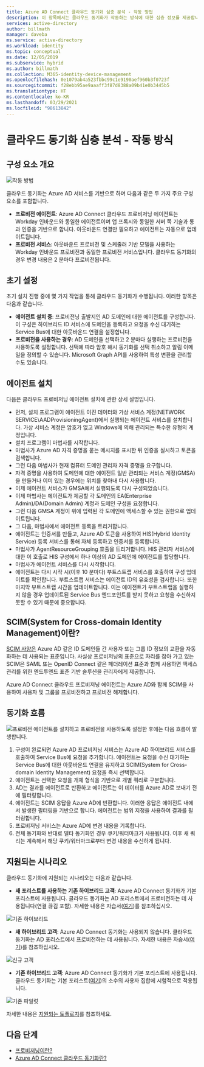 ```yaml
---
title: Azure AD Connect 클라우드 동기화 심층 분석 - 작동 방법
description: 이 항목에서는 클라우드 동기화가 작동하는 방식에 대한 심층 정보를 제공합니다.
services: active-directory
author: billmath
manager: daveba
ms.service: active-directory
ms.workload: identity
ms.topic: conceptual
ms.date: 12/05/2019
ms.subservice: hybrid
ms.author: billmath
ms.collection: M365-identity-device-management
ms.openlocfilehash: 0e1079ab4a523fbbc99c1e9190aef960b3f0723f
ms.sourcegitcommit: f28ebb95ae9aaaff3f87d8388a09b41e0b3445b5
ms.translationtype: HT
ms.contentlocale: ko-KR
ms.lasthandoff: 03/29/2021
ms.locfileid: "98613842"
---
```

# <a name="cloud-sync-deep-dive---how-it-works"></a>클라우드 동기화 심층 분석 - 작동 방식

## <a name="overview-of-components"></a>구성 요소 개요

![작동 방법](media/concept-how-it-works/how-1.png)

클라우드 동기화는 Azure AD 서비스를 기반으로 하며 다음과 같은 두 가지 주요 구성 요소를 포함합니다.

- **프로비전 에이전트**: Azure AD Connect 클라우드 프로비저닝 에이전트는 Workday 인바운드와 동일한 에이전트이며 앱 프록시와 동일한 서버 쪽 기술과 통과 인증을 기반으로 합니다. 아웃바운드 연결만 필요하고 에이전트는 자동으로 업데이트됩니다. 
- **프로비전 서비스**: 아웃바운드 프로비전 및 스케줄러 기반 모델을 사용하는 Workday 인바운드 프로비전과 동일한 프로비전 서비스입니다. 클라우드 동기화의 경우 변경 내용은 2 분마다 프로비전됩니다.


## <a name="initial-setup"></a>초기 설정
초기 설치 진행 중에 몇 가지 작업을 통해 클라우드 동기화가 수행됩니다.  이러한 항목은 다음과 같습니다. 

- **에이전트 설치 중**: 프로비전닝 출발지인 AD 도메인에 대한 에이전트를 구성합니다.  이 구성은 하이브리드 ID 서비스에 도메인을 등록하고 요청을 수신 대기하는 Service Bus에 대한 아웃바운드 연결을 설정합니다.
- **프로비전을 사용하는 경우**: AD 도메인을 선택하고 2 분마다 실행하는 프로비전을 사용하도록 설정합니다. 선택에 따라 암호 해시 동기화를 선택 취소하고 알림 이메일을 정의할 수 있습니다. Microsoft Graph API를 사용하여 특성 변환을 관리할 수도 있습니다.


## <a name="agent-installation"></a>에이전트 설치
다음은 클라우드 프로비저닝 에이전트 설치에 관한 상세 설명입니다.

- 먼저, 설치 프로그램이 에이전트 이진 데이터와 가상 서비스 계정(NETWORK SERVICE\AADProvisioningAgent)에서 실행되는 에이전트 서비스를 설치합니다.  가상 서비스 계정은 암호가 없고 Windows에 의해 관리되는 특수한 유형의 계정입니다.
- 설치 프로그램이 마법사를 시작합니다.
- 마법사가 Azure AD 자격 증명을 묻는 메시지를 표시한 뒤 인증을 실시하고 토큰을 검색합니다.
- 그런 다음 마법사가 현재 컴퓨터 도메인 관리자 자격 증명을 요구합니다.
- 자격 증명을 사용하여 도메인에 대한 에이전트 일반 관리되는 서비스 계정(GMSA)을 만들거나 이미 있는 경우에는 위치를 찾아내 다시 사용합니다.
- 이제 에이전트 서비스가 GMSA에서 실행되도록 다시 구성되었습니다.
- 이제 마법사는 에이전트가 제공할 각 도메인의 EA(Enterprise Admin)/DA(Domain Admin) 계정과 도메인 구성을 요청합니다.
- 그런 다음 GMSA 계정이 위에 입력된 각 도메인에 액세스할 수 있는 권한으로 업데이트됩니다.
- 그 다음, 마법사에서 에이전트 등록을 트리거합니다.
- 에이전트는 인증서를 만들고, Azure AD 토큰을 사용하여 HIS(Hybrid Identity Service) 등록 서비스를 통해 자체 등록하고 인증서를 등록합니다.
- 마법사가 AgentResourceGrouping 호출을 트리거합니다. HIS 관리자 서비스에 대한 이 호출로 HIS 구성에서 하나 이상의 AD 도메인에 에이전트를 할당합니다.
- 마법사가 에이전트 서비스를 다시 시작합니다.
- 에이전트는 다시 시작 시(이후 10 분마다) 부트스트랩 서비스를 호출하여 구성 업데이트를 확인합니다.  부트스트랩 서비스는 에이전트 ID의 유효성을 검사합니다.  또한 마지막 부트스트랩 시간을 업데이트합니다.  이는 에이전트가 부트스트랩을 실행하지 않을 경우 업데이트된 Service Bus 엔드포인트를 받지 못하고 요청을 수신하지 못할 수 있기 때문에 중요합니다. 


## <a name="what-is-system-for-cross-domain-identity-management-scim"></a>SCIM(System for Cross-domain Identity Management)이란?

[SCIM 사양은](https://tools.ietf.org/html/draft-scim-core-schema-01) Azure AD 같은 ID 도메인들 간 사용자 또는 그룹 ID 정보의 교환을 자동화하는 데 사용되는 표준입니다. 사실상 프로비저닝의 표준으로 자리를 잡아 가고 있는 SCIM은 SAML 또는 OpenID Connect 같은 페더레이션 표준과 함께 사용하면 액세스 관리를 위한 엔드투엔드 표준 기반 솔루션을 관리자에게 제공합니다.

Azure AD Connect 클라우드 프로비저닝 에이전트는 Azure AD와 함께 SCIM을 사용하여 사용자 및 그룹을 프로비전하고 프로비전 해제합니다.

## <a name="synchronization-flow"></a>동기화 흐름
![프로비전](media/concept-how-it-works/provisioning-4.png) 에이전트를 설치하고 프로비전을 사용하도록 설정한 후에는 다음 흐름이 발생합니다.

1.  구성이 완료되면 Azure AD 프로비저닝 서비스는 Azure AD 하이브리드 서비스를 호출하여 Service Bus에 요청을 추가합니다. 에이전트는 요청을 수신 대기하는 Service Bus에 대한 아웃바운드 연결을 유지하고 SCIM(System for Cross-domain Identity Management) 요청을 즉시 선택합니다. 
2.  에이전트는 선택한 요청을 개체 형식을 기반으로 개별 쿼리로 구분합니다. 
3.  AD는 결과를 에이전트로 반환하고 에이전트는 이 데이터를 Azure AD로 보내기 전에 필터링합니다.  
4.  에이전트는 SCIM 응답을 Azure AD에 반환합니다.  이러한 응답은 에이전트 내에서 발생한 필터링을 기반으로 합니다.  에이전트는 범위 지정을 사용하여 결과를 필터링합니다. 
5.  프로비저닝 서비스는 Azure AD에 변경 내용을 기록합니다.
6. 전체 동기화와 반대로 델타 동기화인 경우 쿠키/워터마크가 사용됩니다. 이후 새 쿼리는 계속해서 해당 쿠키/워터마크로부터 변경 내용을 수신하게 됩니다.

## <a name="supported-scenarios"></a>지원되는 시나리오
클라우드 동기화에 지원되는 시나리오는 다음과 같습니다.


- **새 포리스트를 사용하는 기존 하이브리드 고객**: Azure AD Connect 동기화가 기본 포리스트에 사용됩니다. 클라우드 동기화는 AD 포리스트에서 프로비전하는 데 사용됩니다(연결 끊김 포함). 자세한 내용은 자습서([여기](tutorial-existing-forest.md))를 참조하십시오.

 ![기존 하이브리드](media/tutorial-existing-forest/existing-forest-new-forest-2.png)
- **새 하이브리드 고객**:      Azure AD Connect 동기화는 사용되지 않습니다. 클라우드 동기화는 AD 포리스트에서 프로비전하는 데 사용됩니다.  자세한 내용은 자습서([여기](tutorial-single-forest.md))를 참조하십시오.
 
 ![신규 고객](media/tutorial-single-forest/diagram-2.png)

- **기존 하이브리드 고객**: Azure AD Connect 동기화가 기본 포리스트에 사용됩니다. 클라우드 동기화는 기본 포리스트([여기](tutorial-existing-forest.md))의 소수의 사용자 집합에 시험적으로 적용됩니다.

 ![기존 파일럿](media/tutorial-migrate-aadc-aadccp/diagram-2.png)

자세한 내용은 [지원되는 토폴로지](plan-cloud-sync-topologies.md)를 참조하세요.



## <a name="next-steps"></a>다음 단계 

- [프로비저닝이란?](what-is-provisioning.md)
- [Azure AD Connect 클라우드 동기화란?](what-is-cloud-sync.md)
